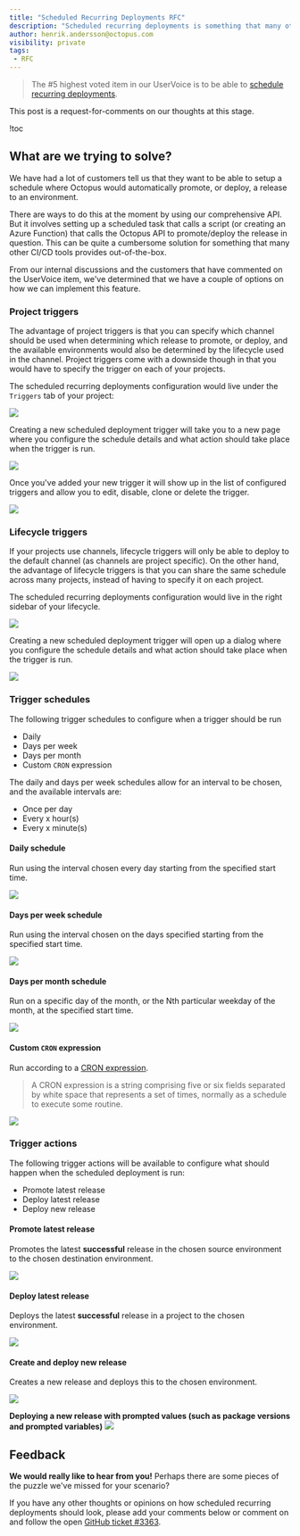```yaml
---
title: "Scheduled Recurring Deployments RFC"
description: "Scheduled recurring deployments is something that many other CI/CD tools provide out-of-the-box, and we think Octopus should support this functionality as well! This is a request-for-comments."
author: henrik.andersson@octopus.com
visibility: private
tags:
 - RFC
---
```


> The #5 highest voted item in our UserVoice is to be able to [schedule recurring deployments](https://octopusdeploy.uservoice.com/forums/170787-general/suggestions/6599104-recurring-scheduled-deployments).

This post is a request-for-comments on our thoughts at this stage.

!toc

## What are we trying to solve?

We have had a lot of customers tell us that they want to be able to setup a schedule where Octopus would automatically promote, or deploy, a release to an environment.

There are ways to do this at the moment by using our comprehensive API. But it involves setting up a scheduled task that calls a script (or creating an Azure Function) that calls the Octopus API to promote/deploy the release in question. This can be quite a cumbersome solution for something that many other CI/CD tools provides out-of-the-box.

From our internal discussions and the customers that have commented on the UserVoice item, we've determined that we have a couple of options on how we can implement this feature.

### Project triggers

The advantage of project triggers is that you can specify which channel should be used when determining which release to promote, or deploy, and the available environments would also be determined by the lifecycle used in the channel.
Project triggers come with a downside though in that you would have to specify the trigger on each of your projects.

The scheduled recurring deployments configuration would live under the `Triggers` tab of your project:

![](srd-triggers-tab.png)

Creating a new scheduled deployment trigger will take you to a new page where you configure the schedule details and what action should take place when the trigger is run.

![](srd-new-scheduled-trigger.png)

Once you've added your new trigger it will show up in the list of configured triggers and allow you to edit, disable, clone or delete the trigger.

![](srd-scheduled-triggers-list.png)

### Lifecycle triggers

If your projects use channels, lifecycle triggers will only be able to deploy to the default channel (as channels are project specific). On the other hand, the advantage of lifecycle triggers is that you can share the same schedule across many projects, instead of having to specify it on each project.

The scheduled recurring deployments configuration would live in the right sidebar of your lifecycle.

![](srd-triggers-on-lifecycle.png)

Creating a new scheduled deployment trigger will open up a dialog where you configure the schedule details and what action should take place when the trigger is run.

![](srd-add-trigger-on-lifecycle.png)


### Trigger schedules

The following trigger schedules to configure when a trigger should be run
- Daily
- Days per week
- Days per month
- Custom `CRON` expression

The daily and days per week schedules allow for an interval to be chosen, and the available intervals are:
- Once per day
- Every x hour(s)
- Every x minute(s)

#### Daily schedule

Run using the interval chosen every day starting from the specified start time.

![](srd-new-daily-trigger.png)


#### Days per week schedule

Run using the interval chosen on the days specified starting from the specified start time.

![](srd-new-days-per-week-trigger.png)


#### Days per month schedule

Run on a specific day of the month, or the Nth particular weekday of the month, at the specified start time.

![](srd-new-days-per-month-trigger.png)

#### Custom `CRON` expression

Run according to a [CRON expression](https://en.wikipedia.org/wiki/Cron#CRON_expression).

> A CRON expression is a string comprising five or six fields separated by white space that represents a set of times, normally as a schedule to execute some routine.

![](srd-new-cron-trigger.png)


### Trigger actions

The following trigger actions will be available to configure what should happen when the scheduled deployment is run:
- Promote latest release
- Deploy latest release
- Deploy new release

#### Promote latest release

Promotes the latest **successful** release in the chosen source environment to the chosen destination environment.

![](srd-promote-latest-release.png)


#### Deploy latest release

Deploys the latest **successful** release in a project to the chosen environment.

![](srd-deploy-latest-release.png)


#### Create and deploy new release

Creates a new release and deploys this to the chosen environment.

![](srd-new-scheduled-trigger-deploy-new-release.png)

**Deploying a new release with prompted values (such as package versions and prompted variables)**
![](srd-new-scheduled-trigger-deploy-new-release-prompted-vars.png)

## Feedback

**We would really like to hear from you!** Perhaps there are some pieces of the puzzle we've missed for your scenario?

If you have any other thoughts or opinions on how scheduled recurring deployments should look, please add your comments below or comment on and follow the open [GitHub ticket #3363](https://github.com/OctopusDeploy/Issues/issues/3633).